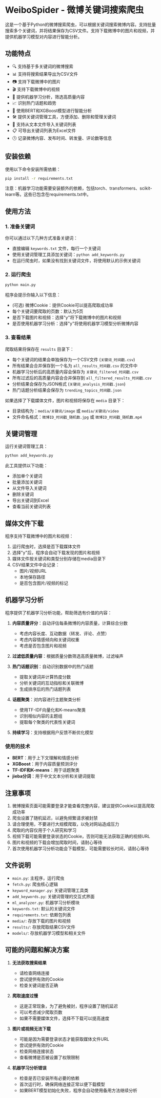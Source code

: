 # WeiboSpider - 微博关键词搜索爬虫

这是一个基于Python的微博搜索爬虫，可以根据关键词搜索微博内容。支持批量搜索多个关键词，并将结果保存为CSV文件。支持下载微博中的图片和视频，并提供机器学习模型对内容进行智能分析。

## 功能特点

- 🔍 支持基于多关键词的微博搜索
- 📊 支持将搜索结果导出为CSV文件
- 📷 支持下载微博中的图片
- 🎬 支持下载微博中的视频
- 🧠 提供机器学习分析，筛选高质量内容
- 📈 识别热门话题和趋势
- 🤖 使用BERT和XGBoost模型进行智能分析
- 🛠️ 提供关键词管理工具，方便添加、删除和管理关键词
- 🔄 支持从文本文件导入关键词列表
- 📋 可导出关键词列表为Excel文件
- 🕒 记录微博内容、发布时间、转发量、评论数等信息

## 安装依赖

使用以下命令安装所需依赖：

```bash
pip install -r requirements.txt
```

注意：机器学习功能需要安装额外的依赖，包括torch、transformers、scikit-learn等。这些已包含在requirements.txt中。

## 使用方法

### 1. 准备关键词

你可以通过以下几种方式准备关键词：

- 直接编辑 `keywords.txt` 文件，每行一个关键词
- 使用关键词管理工具添加关键词：`python add_keywords.py`
- 在运行爬虫时，如果没有找到关键词文件，将使用默认的示例关键词

### 2. 运行爬虫

```bash
python main.py
```

程序会提示你输入以下信息：
- (可选) 微博Cookie：提供Cookie可以提高爬取成功率
- 每个关键词要爬取的页数：默认为5页
- 是否下载图片和视频：选择"y"将下载微博中的图片和视频
- 是否使用机器学习分析：选择"y"将使用机器学习模型分析微博内容

### 3. 查看结果

爬取结果将保存在 `results` 目录下：
- 每个关键词的结果会单独保存为一个CSV文件 (`关键词_时间戳.csv`)
- 所有结果会合并保存到一个名为 `all_results_时间戳.csv` 的文件中
- 机器学习分析后的高质量内容会保存为 `关键词_filtered_时间戳.csv`
- 所有过滤后的高质量内容会合并保存到 `all_filtered_results_时间戳.csv`
- 分析结果会保存为JSON格式 (`关键词_analysis_时间戳.json`)
- 热门话题分析结果会保存为 `trending_topics_时间戳.json`

如果选择了下载媒体文件，图片和视频将保存在 `media` 目录下：
- 目录结构为：`media/关键词/image` 或 `media/关键词/video`
- 文件命名格式：`微博ID_时间戳_随机数.jpg` 或 `微博ID_时间戳_随机数.mp4`

## 关键词管理

运行关键词管理工具：

```bash
python add_keywords.py
```

此工具提供以下功能：
- 添加单个关键词
- 批量添加关键词
- 从文件导入关键词
- 删除关键词
- 导出关键词到Excel
- 查看当前关键词列表

## 媒体文件下载

程序支持下载微博中的图片和视频：

1. 运行爬虫时，选择是否下载媒体文件
2. 选择"y"后，程序会自动下载发现的图片和视频
3. 媒体文件按关键词和类型分别存储在media目录下
4. CSV结果文件中会记录：
   - 图片/视频URL
   - 本地保存路径
   - 是否包含图片/视频的标记

## 机器学习分析

程序提供了机器学习分析功能，帮助筛选有价值的内容：

1. **内容质量评分**：自动评估每条微博的内容质量，计算综合分数
   - 考虑内容长度、互动数据（转发、评论、点赞）
   - 考虑内容情感倾向和关键词权重
   - 考虑是否包含图片和视频

2. **过滤低质量内容**：根据质量分数筛选高质量微博，过滤噪声

3. **热门话题识别**：自动识别数据中的热门话题
   - 提取关键词并计算热度分数
   - 分析关键词的互动指标和关联微博
   - 生成排序后的热门话题列表

4. **话题聚类**：对内容进行主题聚类分析
   - 使用TF-IDF向量化和K-means聚类
   - 识别相似内容的主题组
   - 提取每个聚类的代表性关键词

5. **持续学习**：支持根据用户反馈不断优化模型

### 使用的技术

- **BERT**：用于上下文理解和情感分析
- **XGBoost**：用于内容质量预测评分
- **TF-IDF和K-means**：用于话题聚类
- **jieba分词**：用于中文文本分析和关键词提取

## 注意事项

1. 微博搜索页面可能需要登录才能查看完整内容，建议提供Cookie以提高爬取成功率
2. 爬虫设置了随机延迟，以避免频繁请求被封禁
3. 请合理使用，不要进行大规模爬取，以免对网站造成压力
4. 爬取的内容仅用于个人研究和学习
5. 视频下载可能需要登录状态的Cookie，否则可能无法获取正确的视频URL
6. 图片和视频的下载会增加爬取时间，请耐心等待
7. 首次使用机器学习分析功能会下载模型，可能需要较长时间，请耐心等待

## 文件说明

- `main.py`: 主程序，运行爬虫
- `fetch.py`: 爬虫核心逻辑
- `keyword_manager.py`: 关键词管理工具类
- `add_keywords.py`: 关键词管理的交互式界面
- `ml_analyzer.py`: 机器学习分析模块
- `keywords.txt`: 默认的关键词文件
- `requirements.txt`: 依赖包列表
- `media/`: 存放下载的图片和视频
- `results/`: 存放爬取结果CSV文件
- `models/`: 存放机器学习模型和相关文件

## 可能的问题和解决方案

1. **无法获取搜索结果**
   - 请检查网络连接
   - 尝试提供有效的Cookie
   - 检查关键词是否正确

2. **爬取速度过慢**
   - 这是正常现象，为了避免被封，程序设置了随机延迟
   - 可以考虑减少爬取页数
   - 如果不需要媒体文件，选择不下载可以提高速度

3. **图片或视频无法下载**
   - 可能是因为需要登录状态才能获取媒体文件URL
   - 尝试提供有效的Cookie
   - 检查网络连接状态
   - 查看微博是否被设置了权限限制

4. **机器学习分析错误**
   - 检查是否已安装所有必要的依赖
   - 首次运行时，确保网络连接正常以便下载模型
   - 如果BERT模型初始化失败，程序会自动使用备用方法继续分析 